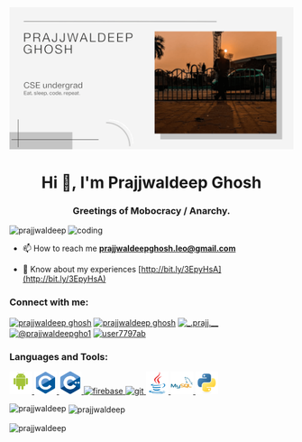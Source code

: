 ![logo](https://github.com/Prajjwaldeep/Prajjwaldeep/blob/main/Github%20Banner.png)
<h1 align="center">Hi 👋, I'm Prajjwaldeep Ghosh</h1>
<h3 align="center">Greetings of Mobocracy / Anarchy.</h3>

<img align="right" alt="coding" width="400" src="https://user-images.githubusercontent.com/55389276/140866485-8fb1c876-9a8f-4d6a-98dc-08c4981eaf70.gif">

<p align="left"> <img src="https://komarev.com/ghpvc/?username=prajjwaldeep&label=Profile%20views&color=0e75b6&style=flat" alt="prajjwaldeep" /> </p>

- 📫 How to reach me **prajjwaldeepghosh.leo@gmail.com**

- 📄 Know about my experiences [http://bit.ly/3EpyHsA](http://bit.ly/3EpyHsA)

<h3 align="left">Connect with me:</h3>
<p align="left">
<a href="https://linkedin.com/in/prajjwaldeep ghosh" target="blank"><img align="center" src="https://raw.githubusercontent.com/rahuldkjain/github-profile-readme-generator/master/src/images/icons/Social/linked-in-alt.svg" alt="prajjwaldeep ghosh" height="30" width="40" /></a>
<a href="https://fb.com/prajjwaldeep ghosh" target="blank"><img align="center" src="https://raw.githubusercontent.com/rahuldkjain/github-profile-readme-generator/master/src/images/icons/Social/facebook.svg" alt="prajjwaldeep ghosh" height="30" width="40" /></a>
<a href="https://instagram.com/_.prajj.__" target="blank"><img align="center" src="https://raw.githubusercontent.com/rahuldkjain/github-profile-readme-generator/master/src/images/icons/Social/instagram.svg" alt="_.prajj.__" height="30" width="40" /></a>
<a href="https://www.hackerrank.com/@prajjwaldeepgho1" target="blank"><img align="center" src="https://raw.githubusercontent.com/rahuldkjain/github-profile-readme-generator/master/src/images/icons/Social/hackerrank.svg" alt="@prajjwaldeepgho1" height="30" width="40" /></a>
<a href="https://www.leetcode.com/user7797ab" target="blank"><img align="center" src="https://raw.githubusercontent.com/rahuldkjain/github-profile-readme-generator/master/src/images/icons/Social/leet-code.svg" alt="user7797ab" height="30" width="40" /></a>
</p>

<h3 align="left">Languages and Tools:</h3>
<p align="left"> <a href="https://developer.android.com" target="_blank" rel="noreferrer"> <img src="https://raw.githubusercontent.com/devicons/devicon/master/icons/android/android-original-wordmark.svg" alt="android" width="40" height="40"/> </a> <a href="https://www.cprogramming.com/" target="_blank" rel="noreferrer"> <img src="https://raw.githubusercontent.com/devicons/devicon/master/icons/c/c-original.svg" alt="c" width="40" height="40"/> </a> <a href="https://www.w3schools.com/cpp/" target="_blank" rel="noreferrer"> <img src="https://raw.githubusercontent.com/devicons/devicon/master/icons/cplusplus/cplusplus-original.svg" alt="cplusplus" width="40" height="40"/> </a> <a href="https://firebase.google.com/" target="_blank" rel="noreferrer"> <img src="https://www.vectorlogo.zone/logos/firebase/firebase-icon.svg" alt="firebase" width="40" height="40"/> </a> <a href="https://git-scm.com/" target="_blank" rel="noreferrer"> <img src="https://www.vectorlogo.zone/logos/git-scm/git-scm-icon.svg" alt="git" width="40" height="40"/> </a> <a href="https://www.java.com" target="_blank" rel="noreferrer"> <img src="https://raw.githubusercontent.com/devicons/devicon/master/icons/java/java-original.svg" alt="java" width="40" height="40"/> </a> <a href="https://www.mysql.com/" target="_blank" rel="noreferrer"> <img src="https://raw.githubusercontent.com/devicons/devicon/master/icons/mysql/mysql-original-wordmark.svg" alt="mysql" width="40" height="40"/> </a> <a href="https://www.python.org" target="_blank" rel="noreferrer"> <img src="https://raw.githubusercontent.com/devicons/devicon/master/icons/python/python-original.svg" alt="python" width="40" height="40"/> </a> </p>

<p><img align="left" src="https://github-readme-stats.vercel.app/api/top-langs?username=prajjwaldeep&show_icons=true&locale=en&layout=compact" alt="prajjwaldeep" /></p>

<p>&nbsp;<img align="center" src="https://github-readme-stats.vercel.app/api?username=prajjwaldeep&show_icons=true&locale=en" alt="prajjwaldeep" /></p>

<p><img align="center" src="https://github-readme-streak-stats.herokuapp.com/?user=prajjwaldeep&" alt="prajjwaldeep" /></p>

